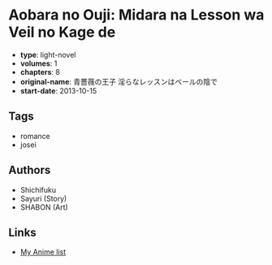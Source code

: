 # Aobara no Ouji: Midara na Lesson wa Veil no Kage de

-   **type**: light-novel
-   **volumes**: 1
-   **chapters**: 8
-   **original-name**: 青薔薇の王子 淫らなレッスンはベールの陰で
-   **start-date**: 2013-10-15

## Tags

-   romance
-   josei

## Authors

-   Shichifuku
-   Sayuri (Story)
-   SHABON (Art)

## Links

-   [My Anime list](https://myanimelist.net/manga/100056/Aobara_no_Ouji__Midara_na_Lesson_wa_Veil_no_Kage_de)

